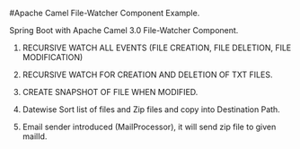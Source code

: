 #Apache Camel File-Watcher Component Example.

Spring Boot with Apache Camel 3.0 File-Watcher Component.

1. RECURSIVE WATCH ALL EVENTS (FILE CREATION, FILE DELETION, FILE MODIFICATION)

2. RECURSIVE WATCH FOR CREATION AND DELETION OF TXT FILES.

3. CREATE SNAPSHOT OF FILE WHEN MODIFIED.

4. Datewise Sort list of files and Zip files and copy into Destination Path.

5. Email sender introduced (MailProcessor), it will send zip file to given mailId.
